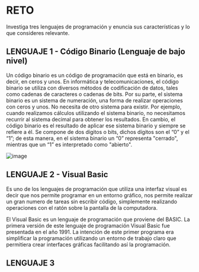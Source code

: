 # RETO
Investiga tres lenguajes de programación y enuncia sus características y lo que consideres relevante.

## LENGUAJE 1 -  Código Binario (Lenguaje de bajo nivel)

Un código binario es un código de programación que está en binario, es decir, en ceros y unos. En informática y telecomunicaciones, el código binario se utiliza con diversos métodos de codificación de datos, tales como cadenas de caracteres o cadenas de bits. Por su parte, el sistema binario es un sistema de numeración, una forma de realizar operaciones con ceros y unos. No necesita de otro sistema para existir. Por ejemplo, cuando realizamos cálculos utilizando el sistema binario, no necesitamos recurrir al sistema decimal para obtener los resultados. En cambio, el código binario es el resultado de aplicar ese sistema binario y siempre se refiere a él. Se compone de dos dígitos o bits, dichos dígitos son el “0” y el “1”; de esta manera, en el sistema binario un “0” representa "cerrado", mientras que un “1” es interpretado como "abierto".


![image](https://user-images.githubusercontent.com/103210431/162494782-ea9b4f5f-21fe-4b57-972a-78275831d0a4.png)


## LENGUAJE 2  - Visual Basic 

Es uno de los lenguajes de programación que utiliza una interfaz visual es decir que nos permite programar en un entorno gráfico, nos permite realizar un gran numero de tareas sin escribir código, simplemente realizando operaciones con el ratón sobre la pantalla de la computadora.

El Visual Basic es un lenguaje de programación que proviene del BASIC. La primera versión de este lenguaje de programación Visual Basic fue presentada en el año 1991. La intención de este primer programa era simplificar la programación utilizando un entorno de trabajo claro que permitiera crear interfaces gráficas facilitando así la programación.

## LENGUAJE 3
